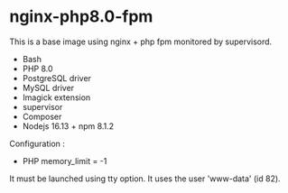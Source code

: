 # nginx-php8.0-fpm

This is a base image using nginx + php fpm monitored by supervisord.

- Bash
- PHP 8.0
- PostgreSQL driver
- MySQL driver
- Imagick extension
- supervisor
- Composer
- Nodejs 16.13 + npm 8.1.2

Configuration : 

- PHP memory_limit = -1

It must be launched using tty option.
It uses the user 'www-data' (id 82).
